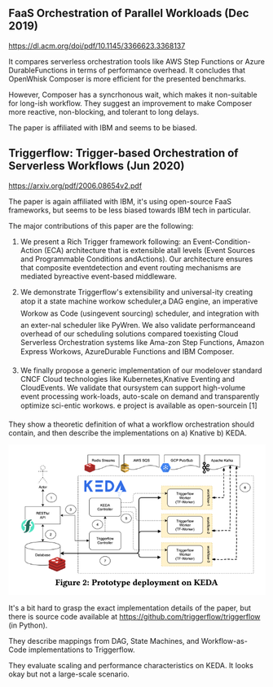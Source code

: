 ## FaaS Orchestration of Parallel Workloads (Dec 2019)

https://dl.acm.org/doi/pdf/10.1145/3366623.3368137

It compares serverless orchestration tools like AWS Step Functions or Azure DurableFunctions in terms of performance overhead. It concludes that OpenWhisk Composer is more efficient for the presented benchmarks.

However, Composer has a syncrhonous wait, which makes it non-suitable for long-ish workflow. They suggest an improvement to make Composer more reactive, non-blocking, and tolerant to long delays.

The paper is affiliated with IBM and seems to be biased.

## Triggerflow: Trigger-based Orchestration of Serverless Workflows (Jun 2020)

https://arxiv.org/pdf/2006.08654v2.pdf

The paper is again affiliated with IBM, it's using open-source FaaS frameworks, but seems to be less biased towards IBM tech in particular.

The major contributions of this paper are the following:

1. We present a Rich Trigger framework following: an Event-Condition-Action (ECA) architecture that is extensible atall levels (Event Sources and Programmable Conditions andActions). Our architecture ensures that composite eventdetection and event routing mechanisms are mediated byreactive event-based middleware.
 
 2. We demonstrate Triggerflow's extensibility and universal-ity creating atop it a state machine workow scheduler,a DAG engine, an imperative Workow as Code (usingevent sourcing) scheduler, and integration with an exter-nal scheduler like PyWren. We also validate performanceand overhead of our scheduling solutions compared toexisting Cloud Serverless Orchestration systems like Ama-zon Step Functions, Amazon Express Workows, AzureDurable Functions and IBM Composer.
 
 3. We finally propose a generic implementation of our modelover standard CNCF Cloud technologies like Kubernetes,Knative Eventing and CloudEvents. We validate that oursystem can support high-volume event processing work-loads, auto-scale on demand and transparently optimize sci-entic workows. e project is available as open-sourcein [1]

 They show a theoretic definition of what a workflow orchestration should contain, and then describe the implementations on a) Knative b) KEDA.

![](triggerflow-keda.png)

 It's a bit hard to grasp the exact implementation details of the paper, but there is source code available at https://github.com/triggerflow/triggerflow (in Python).

 They describe mappings from DAG, State Machines, and Workflow-as-Code implementations to Triggerflow.

 They evaluate scaling and performance characteristics on KEDA. It looks okay but not a large-scale scenario.